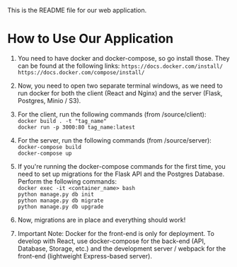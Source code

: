 This is the README file for our web application.

# How to Use Our Application

1. You need to have docker and docker-compose, so go install those. They can be found at the following links:
` https://docs.docker.com/install/ `  
`https://docs.docker.com/compose/install/`  

2. Now, you need to open two separate terminal windows, as we need to run docker for both the client (React and Nginx) and the server (Flask, Postgres, Minio / S3).

3. For the client, run the following commands (from /source/client):  
`docker build . -t "tag_name"`  
`docker run -p 3000:80 tag_name:latest`

4. For the server, run the following commands (from /source/server):  
`docker-compose build`  
`docker-compose up`

5. If you're running the docker-compose commands for the first time, you need to set up migrations for the Flask API and the Postgres Database. Perform the following commands:  
`docker exec -it <container_name> bash`  
`python manage.py db init`  
`python manage.py db migrate`  
`python manage.py db upgrade`

6. Now, migrations are in place and everything should work!

7. Important Note: Docker for the front-end is only for deployment. To develop with React, use docker-compose for the back-end (API, Database, Storage, etc.) and the development server / webpack for the front-end (lightweight Express-based server). 